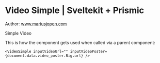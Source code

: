 # Video Simple | Sveltekit + Prismic
Author: www.mariusjopen.com

Simple Video

This is how the component gets used when called via a parent component:
````
<VideoSimple inputVideoUrl="" inputVideoPoster={document.data.video_poster.Big.url} />
````
